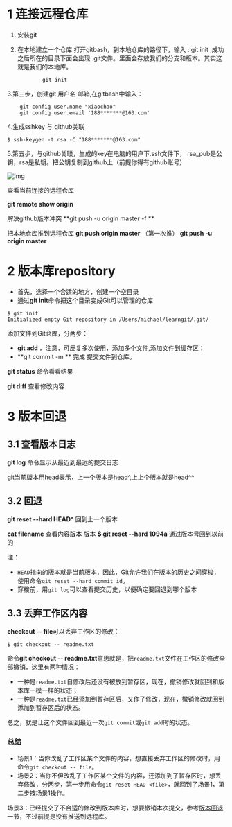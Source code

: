 







# 1 连接远程仓库

1. 安装git

2. 在本地建立一个仓库 打开gitbash，到本地仓库的路径下，输入  :  git init  ,成功之后所在的目录下面会出现   .git文件。里面会存放我们的分支和版本。其实这就是我们的本地库。　　　

   ```
           git init
   ```

3.第三步，创建git 用户名 邮箱,在gitbash中输入：

```
    git config user.name "xiaochao"  
    git config user.email '188*******@163.com'  
```

4.生成sshkey 与 github关联 

```
$ ssh-keygen -t rsa -C "188*******@163.com"
```



5.第五步，与github关联，生成的key在电脑的用户下.ssh文件下，  rsa_pub是公钥，rsa是私钥。把公钥复制到github上（前提你得有github账号）

![img](file:///C:\Users\Administrator\AppData\Roaming\Tencent\Users\1990486426\TIM\WinTemp\RichOle\QY7~]DJ`LML2[{BTNL_G7V9.png)



查看当前连接的远程仓库

**git remote show origin**



解决github版本冲突 **git push -u origin master -f **

把本地仓库推到远程仓库
**git push origin master**
（第一次推）
**git push -u origin master**



 # 2 版本库repository



* 首先，选择一个合适的地方，创建一个空目录
* 通过**git init**命令把这个目录变成Git可以管理的仓库

```
$ git init
Initialized empty Git repository in /Users/michael/learngit/.git/
```


添加文件到Git仓库，分两步：

* **git add <file>**，注意，可反复多次使用，添加多个文件,添加文件到缓存区；
* **git commit -m <message> **  完成 提交文件到仓库。


**git status** 命令看看结果

**git diff** 查看修改内容



# 3 版本回退

## 3.1 查看版本日志



**git log**   命令显示从最近到最远的提交日志

git当前版本用head表示，上一个版本是head^,上上个版本就是head^^



## 3.2 回退



**git reset --hard HEAD^**   回到上一个版本

**cat filename**   查看内容版本
版本
**$ git reset --hard 1094a** 通过版本号回到以前的

注：

- `HEAD`指向的版本就是当前版本，因此，Git允许我们在版本的历史之间穿梭，使用命令`git reset --hard commit_id`。
- 穿梭前，用`git log`可以查看提交历史，以便确定要回退到哪个版本



## 3.3 丢弃工作区内容



**checkout -- file**可以丢弃工作区的修改：

```
$ git checkout -- readme.txt
```

命令**git checkout -- readme.txt**意思就是，把`readme.txt`文件在工作区的修改全部撤销，这里有两种情况：

* 一种是`readme.txt`自修改后还没有被放到暂存区，现在，撤销修改就回到和版本库一模一样的状态；
* 一种是`readme.txt`已经添加到暂存区后，又作了修改，现在，撤销修改就回到添加到暂存区后的状态。

总之，就是让这个文件回到最近一次`git commit`或`git add`时的状态。

### 总结



* 场景1：当你改乱了工作区某个文件的内容，想直接丢弃工作区的修改时，用命令`git checkout -- file`。
* 场景2：当你不但改乱了工作区某个文件的内容，还添加到了暂存区时，想丢弃修改，分两步，第一步用命令`git reset HEAD <file>`，就回到了场景1，第二步按场景1操作。

场景3：已经提交了不合适的修改到版本库时，想要撤销本次提交，参考[版本回退](https://www.liaoxuefeng.com/wiki/0013739516305929606dd18361248578c67b8067c8c017b000/0013744142037508cf42e51debf49668810645e02887691000)一节，不过前提是没有推送到远程库。